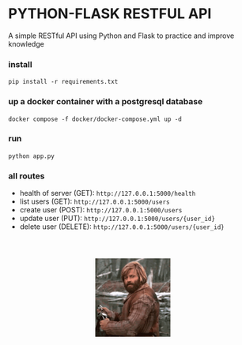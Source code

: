 # PYTHON-FLASK RESTFUL API

A simple RESTful API using Python and Flask to practice and improve knowledge

### install
```
pip install -r requirements.txt
```

### up a docker container with a postgresql database
```
docker compose -f docker/docker-compose.yml up -d
```

### run
```
python app.py
```

### all routes
- health of server (GET): `http://127.0.0.1:5000/health`
- list users (GET): `http://127.0.0.1:5000/users`
- create user (POST): `http://127.0.0.1:5000/users`
- update user (PUT): `http://127.0.0.1:5000/users/{user_id}`
- delete user (DELETE): `http://127.0.0.1:5000/users/{user_id}`

#

<br>

<div align="center">
  <a  href="https://github.com/jeffersontavaresdm">
    <img width="30%" src="https://github.com/jeffersontavaresdm/jeffersontavaresdm/blob/main/images/rs.gif" width="25"/>
  </a>
</div>
